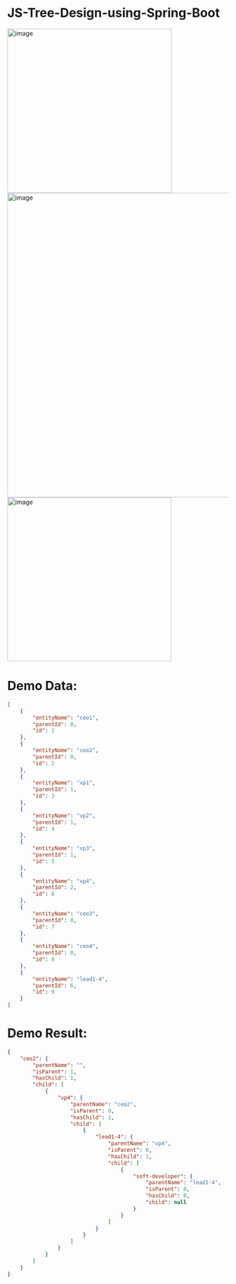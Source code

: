 # JS-Tree-Design-using-Spring-Boot

<img width="374" alt="image" src="https://user-images.githubusercontent.com/38380356/203811851-abe4ce52-0166-4860-94d6-8c7dac7f75d9.png">
<img width="693" alt="image" src="https://user-images.githubusercontent.com/38380356/203811941-55cd167c-a277-4e57-9ce9-1bb1a34ee62f.png">
<img width="373" alt="image" src="https://user-images.githubusercontent.com/38380356/203812000-cb65fcf8-f7c0-4e1b-ae7a-0b32844f07e5.png">



# Demo Data:
```json
[
    {
        "entityName": "ceo1",
        "parentId": 0,
        "id": 1
    },
    {
        "entityName": "ceo2",
        "parentId": 0,
        "id": 2
    },
    {
        "entityName": "vp1",
        "parentId": 1,
        "id": 3
    },
    {
        "entityName": "vp2",
        "parentId": 1,
        "id": 4
    },
    {
        "entityName": "vp3",
        "parentId": 1,
        "id": 5
    },
    {
        "entityName": "vp4",
        "parentId": 2,
        "id": 6
    },
    {
        "entityName": "ceo3",
        "parentId": 0,
        "id": 7
    },
    {
        "entityName": "ceo4",
        "parentId": 0,
        "id": 8
    },
    {
        "entityName": "lead1-4",
        "parentId": 6,
        "id": 9
    }
]
```

# Demo Result:
```json
{
    "ceo2": {
        "parentName": "",
        "isParent": 1,
        "hasChild": 1,
        "child": [
            {
                "vp4": {
                    "parentName": "ceo2",
                    "isParent": 0,
                    "hasChild": 1,
                    "child": [
                        {
                            "lead1-4": {
                                "parentName": "vp4",
                                "isParent": 0,
                                "hasChild": 1,
                                "child": [
                                    {
                                        "soft-developer": {
                                            "parentName": "lead1-4",
                                            "isParent": 0,
                                            "hasChild": 0,
                                            "child": null
                                        }
                                    }
                                ]
                            }
                        }
                    ]
                }
            }
        ]
    }
}
```
